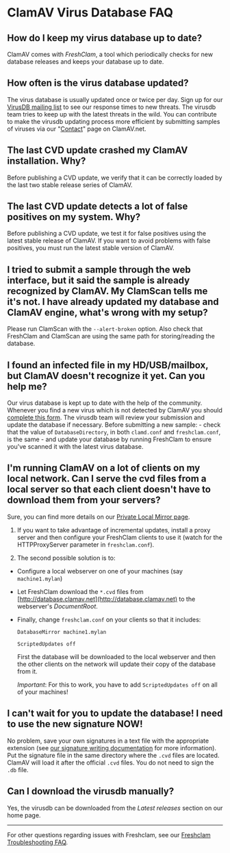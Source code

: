 # ClamAV Virus Database FAQ

## How do I keep my virus database up to date?

ClamAV comes with _FreshClam_, a tool which periodically checks for new database releases and keeps your database up to date.

## How often is the virus database updated?

The virus database is usually updated once or twice per day. Sign up for our [VirusDB mailing list](https://lists.clamav.net/mailman/listinfo/clamav-virusdb) to see our response times to new threats. The virusdb team tries to keep up with the latest threats in the wild.  You can contribute to make the virusdb updating process more efficient by submitting samples of viruses via our "[Contact](https://www.clamav.net/contact)" page on ClamAV.net.

## The last CVD update crashed my ClamAV installation. Why?

Before publishing a CVD update, we verify that it can be correctly loaded by the last two stable release series of ClamAV.

## The last CVD update detects a lot of false positives on my system. Why?

Before publishing a CVD update, we test it for false positives using the latest stable release of ClamAV. If you want to avoid problems with false positives, you must run the latest stable version of ClamAV.

## I tried to submit a sample through the web interface, but it said the sample is already recognized by ClamAV. My ClamScan tells me it's not. I have already updated my database and ClamAV engine, what's wrong with my setup?

Please run ClamScan with the `--alert-broken` option. Also check that FreshClam and ClamScan are using the same path for storing/reading the database.

## I found an infected file in my HD/USB/mailbox, but ClamAV doesn't recognize it yet. Can you help me?

Our virus database is kept up to date with the help of the community. Whenever you find a new virus which is not detected by ClamAV you should [complete this form](https://www.clamav.net/reports/malware). The virusdb team will review your submission and update the database if necessary. Before submitting a new sample: - check that the value of `DatabaseDirectory`, in both `clamd.conf` and `freshclam.conf`, is the same - and update your database by running FreshClam to ensure you've scanned it with the latest virus database.

## I'm running ClamAV on a lot of clients on my local network. Can I serve the cvd files from a local server so that each client doesn't have to download them from your servers?

Sure, you can find more details on our [Private Local Mirror page](../appendix/CvdPrivateMirror.md).

1. If you want to take advantage of incremental updates, install a proxy server and then configure your FreshClam clients to use it (watch for the HTTPProxyServer parameter in `freshclam.conf`).

2. The second possible solution is to:

  * Configure a local webserver on one of your machines (say `machine1.mylan`)

  * Let FreshClam download the `*.cvd` files from [http://database.clamav.net](http://database.clamav.net) to the webserver's *DocumentRoot*.

  * Finally, change `freshclam.conf` on your clients so that it includes:

    ```
    DatabaseMirror machine1.mylan

    ScriptedUpdates off
    ```

    First the database will be downloaded to the local webserver and then the other clients on the network will update their copy of the database from it.

    _Important_:  For this to work, you have to add `ScriptedUpdates off` on all of your machines!

## I can't wait for you to update the database! I need to use the new signature NOW!

No problem, save your own signatures in a text file with the appropriate extension (see [our signature writing documentation](../manual/Signatures.md) for more information). Put the signature file in the same directory where the `.cvd` files are located. ClamAV will load it after the official `.cvd` files. You do not need to sign the `.db` file.

## Can I download the virusdb manually?

Yes, the virusdb can be downloaded from the _Latest releases_ section on our home page.

----

For other questions regarding issues with Freshclam, see our [Freshclam Troubleshooting FAQ](faq-troubleshoot.md).
